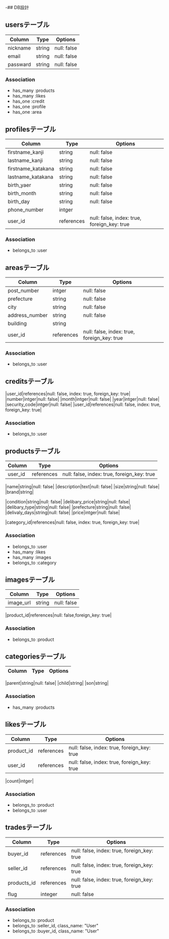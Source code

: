 -## DB設計

## usersテーブル
|Column|Type|Options|
|------|----|-------|
|nickname|string|null: false|
|email|string|null: false|
|passward|string|null: false|

### Association
- has_many :products
- has_many :likes
- has_one :credit
- has_one :profile
- has_one :area



## profilesテーブル
|Column|Type|Options|
|------|----|-------|
|firstname_kanji|string|null: false|
|lastname_kanji|string|null: false|
|firstname_katakana|string|null: false|
|lastname_katakana|string|null: false|
|birth_yaer|string|null: false|
|birth_month|string|null: false|
|birth_day|string|null: false|
|phone_number|intger|
|user_id|references|null: false, index: true, foreign_key: true|

### Association
- belongs_to :user



## areasテーブル
|Column|Type|Options|
|------|----|-------|
|post_number|intger|null: false|
|prefecture|string|null: false|
|city|string|null: false|
|address_number|string|null: false|
|building|string|
|user_id|references|null: false, index: true, foreign_key: true|

### Association
- belongs_to :user



## creditsテーブル
|user_id|references|null: false, index: true, foreign_key: true|
|number|intger|null: false|
|month|intger|null: false|
|year|intger|null: false|
|security_code|intger|null: false|
|user_id|references|null: false, index: true, foreign_key: true|

### Association
- belongs_to :user



## productsテーブル
|Column|Type|Options|
|------|----|-------|
|user_id|references|null: false, index: true, foreign_key: true|

|name|string|null: false|
|description|text|null: false|
|size|string|null: false|
|brand|string|

|condition|string|null: false|
|delibary_price|string|null: false|
|delibary_type|string|null: false|
|prefecture|string|null: false|
|delivaly_days|string|null: false|
|price|intger|null: false|

|category_id|references|null: false, index: true, foreign_key: true|


### Association
- belongs_to :user
- has_many :likes
- has_many :images
- belongs_to :category



## imagesテーブル
|Column|Type|Options|
|------|----|-------|
|image_url|string|null: false|

|product_id|references|null: false,foreign_key: true|

### Association
- belongs_to :product



## categoriesテーブル
|Column|Type|Options|
|------|----|-------|

|parent|string|null: false|
|child|string|
|son|string|

### Association
- has_many :products



## likesテーブル
|Column|Type|Options|
|------|----|-------|
|product_id|references|null: false, index: true, foreign_key: true|
|user_id|references|null: false, index: true, foreign_key: true|

|count|intger|

### Association
- belongs_to :product
- belongs_to :user



## tradesテーブル
|Column|Type|Options|
|------|----|-------|
|buyer_id|references|null: false, index: true, foreign_key: true|
|seller_id|references|null: false, index: true, foreign_key: true|
|products_id|references|null: false, index: true, foreign_key: true|
|flug|integer|null: false|

### Association
- belongs_to :product
- belongs_to :seller_id, class_name: "User"
- belongs_to :buyer_id, class_name: "User"